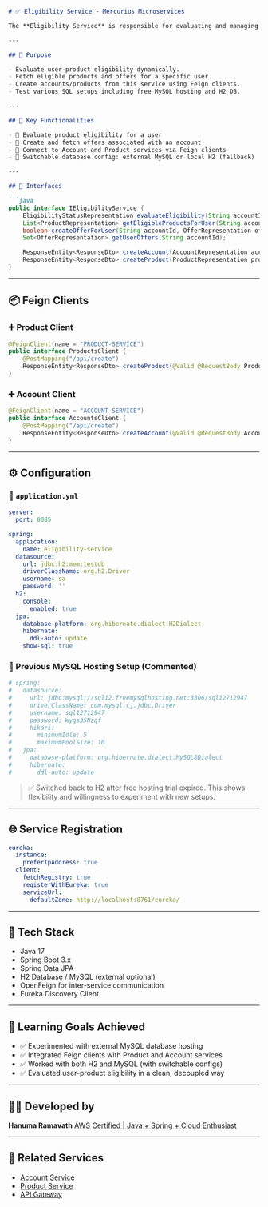 
````markdown
# ✅ Eligibility Service - Mercurius Microservices

The **Eligibility Service** is responsible for evaluating and managing user eligibility for product offers. It integrates with external services (Account and Product) using **OpenFeign**, and supports dynamic offer management, eligibility checks, and inter-service product/account creation.

---

## 🎯 Purpose

- Evaluate user-product eligibility dynamically.
- Fetch eligible products and offers for a specific user.
- Create accounts/products from this service using Feign clients.
- Test various SQL setups including free MySQL hosting and H2 DB.

---

## 🔁 Key Functionalities

- 🧮 Evaluate product eligibility for a user
- 🎁 Create and fetch offers associated with an account
- 🔗 Connect to Account and Product services via Feign clients
- 💾 Switchable database config: external MySQL or local H2 (fallback)

---

## 📡 Interfaces

```java
public interface IEligibilityService {
    EligibilityStatusRepresentation evaluateEligibility(String accountId, String productId);
    List<ProductRepresentation> getEligibleProductsForUser(String accountId);
    boolean createOfferForUser(String accountId, OfferRepresentation offer);
    Set<OfferRepresentation> getUserOffers(String accountId);

    ResponseEntity<ResponseDto> createAccount(AccountRepresentation account);
    ResponseEntity<ResponseDto> createProduct(ProductRepresentation product);
}
````

---

## 📦 Feign Clients

### ➕ Product Client

```java
@FeignClient(name = "PRODUCT-SERVICE")
public interface ProductsClient {
    @PostMapping("/api/create")
    ResponseEntity<ResponseDto> createProduct(@Valid @RequestBody ProductRepresentation product);
}
```

### ➕ Account Client

```java
@FeignClient(name = "ACCOUNT-SERVICE")
public interface AccountsClient {
    @PostMapping("/api/create")
    ResponseEntity<ResponseDto> createAccount(@Valid @RequestBody AccountRepresentation account);
}
```

---

## ⚙️ Configuration

### 📁 `application.yml`

```yaml
server:
  port: 8085

spring:
  application:
    name: eligibility-service
  datasource:
    url: jdbc:h2:mem:testdb
    driverClassName: org.h2.Driver
    username: sa
    password: ''
  h2:
    console:
      enabled: true
  jpa:
    database-platform: org.hibernate.dialect.H2Dialect
    hibernate:
      ddl-auto: update
    show-sql: true
```

### 🔄 Previous MySQL Hosting Setup (Commented)

```yaml
# spring:
#   datasource:
#     url: jdbc:mysql://sql12.freemysqlhosting.net:3306/sql12712947
#     driverClassName: com.mysql.cj.jdbc.Driver
#     username: sql12712947
#     password: Wygs35Nzqf
#     hikari:
#       minimumIdle: 5
#       maximumPoolSize: 10
#   jpa:
#     database-platform: org.hibernate.dialect.MySQL8Dialect
#     hibernate:
#       ddl-auto: update
```

> ✅ Switched back to H2 after free hosting trial expired. This shows flexibility and willingness to experiment with new setups.

---

## 🌐 Service Registration

```yaml
eureka:
  instance:
    preferIpAddress: true
  client:
    fetchRegistry: true
    registerWithEureka: true
    serviceUrl:
      defaultZone: http://localhost:8761/eureka/
```

---

## 🧰 Tech Stack

* Java 17
* Spring Boot 3.x
* Spring Data JPA
* H2 Database / MySQL (external optional)
* OpenFeign for inter-service communication
* Eureka Discovery Client

---

## 🧪 Learning Goals Achieved

* ✅ Experimented with external MySQL database hosting
* ✅ Integrated Feign clients with Product and Account services
* ✅ Worked with both H2 and MySQL (with switchable configs)
* ✅ Evaluated user-product eligibility in a clean, decoupled way

---

## 👨‍💻 Developed by

**Hanuma Ramavath**
[AWS Certified | Java + Spring + Cloud Enthusiast](https://github.com/netfreaker-ally)

---

## 🔗 Related Services

* [Account Service](../account-service)
* [Product Service](../product-service)
* [API Gateway](../apigateway)


